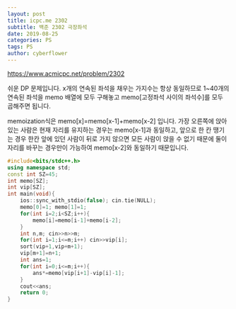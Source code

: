 ```yaml
---
layout: post
title: icpc.me 2302
subtitle: 백준 2302 극장좌석
date: 2019-08-25
categories: PS
tags: PS
author: cyberflower
---
```


<https://www.acmicpc.net/problem/2302>

쉬운 DP 문제입니다. x개의 연속된 좌석을 채우는 가지수는 항상 동일하므로 1~40개의 연속된 좌석을 memo 배열에 모두 구해놓고 memo[고정좌석 사이의 좌석수]를 모두 곱해주면 됩니다.

 memoization식은 memo[x]=memo[x-1]+memo[x-2] 입니다. 가장 오른쪽에 앉아있는 사람은 현재 자리를 유지하는 경우는 memo[x-1]과 동일하고, 앞으로 한 칸 땡기는 경우 한칸 앞에 있던 사람이 뒤로 가지 않으면 모든 사람이 앉을 수 없기 때문에 둘이 자리를 바꾸는 경우만이 가능하여 memo[x-2]와 동일하기 때문입니다.

```cpp
#include<bits/stdc++.h>
using namespace std;
const int SZ=45;
int memo[SZ];
int vip[SZ];
int main(void){
	ios::sync_with_stdio(false); cin.tie(NULL);
	memo[0]=1; memo[1]=1;
	for(int i=2;i<SZ;i++){
		memo[i]=memo[i-1]+memo[i-2];
	}
	int n,m; cin>>n>>m;
	for(int i=1;i<=m;i++) cin>>vip[i];
	sort(vip+1,vip+m+1);
	vip[m+1]=n+1;
	int ans=1;
	for(int i=0;i<=m;i++){
		ans*=memo[vip[i+1]-vip[i]-1];
	}
	cout<<ans;
	return 0;
}
```
